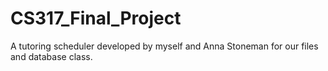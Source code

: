 # CS317_Final_Project
A tutoring scheduler developed by myself and Anna Stoneman for our files and database class. 
